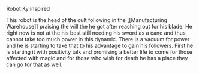 Robot Ky inspired

This robot is the head of the cult following in the [[Manufacturing Warehouse]] praising the will the he got after reaching out for his blade.
He right now is not at the his best still needing his sword as a cane and thus cannot take too much power in this dynamic. There is a vacuum for power and he is starting to take that to his advantage to gain his followers. First he is starting it with positivity talk and promising a better life to come for those affected with magic and for those who wish for death he has a place they can go for that as well.